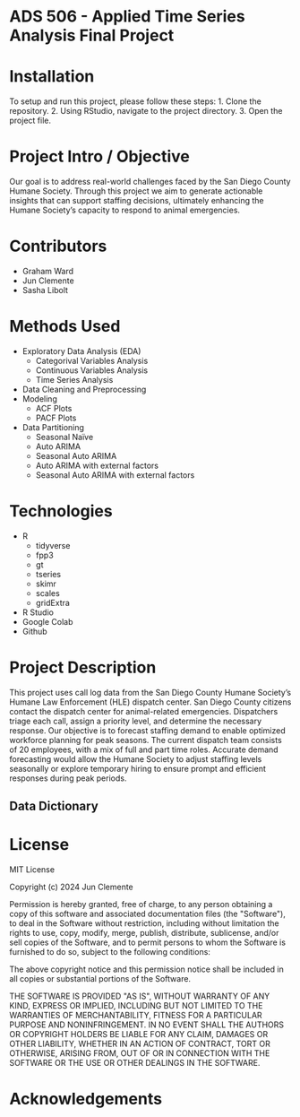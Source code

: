 # ADS 506 - Applied Time Series Analysis Final Project

# Installation

To setup and run this project, please follow these steps: 1. Clone the
repository. 2. Using RStudio, navigate to the project directory. 3. Open
the project file.

# Project Intro / Objective

Our goal is to address real-world challenges faced by the San Diego County 
Humane Society. Through this project we aim to generate actionable insights
that can support staffing decisions, ultimately enhancing the Humane 
Society’s capacity to respond to animal emergencies.

# Contributors

-   Graham Ward
-   Jun Clemente
-   Sasha Libolt

# Methods Used

- Exploratory Data Analysis (EDA)
  - Categorival Variables Analysis
  - Continuous Variables Analysis
  - Time Series Analysis
- Data Cleaning and Preprocessing
- Modeling
  - ACF Plots
  - PACF Plots
- Data Partitioning
  - Seasonal Naïve
  - Auto ARIMA
  - Seasonal Auto ARIMA
  - Auto ARIMA with external factors
  - Seasonal Auto ARIMA with external factors
  
# Technologies

- R
  - tidyverse
  - fpp3
  - gt
  - tseries
  - skimr
  - scales
  - gridExtra
- R Studio
- Google Colab
- Github

# Project Description

This project uses call log data from the San Diego County Humane
Society’s Humane Law Enforcement (HLE) dispatch center. San Diego County
citizens contact the dispatch center for animal-related emergencies.
Dispatchers triage each call, assign a priority level, and determine the
necessary response. Our objective is to forecast staffing demand to
enable optimized workforce planning for peak seasons. The current
dispatch team consists of 20 employees, with a mix of full and part time
roles. Accurate demand forecasting would allow the Humane Society to
adjust staffing levels seasonally or explore temporary hiring to ensure
prompt and efficient responses during peak periods.

## Data Dictionary

<enter data dictionary information> 

# License
  
MIT License

Copyright (c) 2024 Jun Clemente

Permission is hereby granted, free of charge, to any person obtaining a copy 
of this software and associated documentation files (the "Software"), to deal 
in the Software without restriction, including without limitation the rights 
to use, copy, modify, merge, publish, distribute, sublicense, and/or sell 
copies of the Software, and to permit persons to whom the Software is 
furnished to do so, subject to the following conditions:

The above copyright notice and this permission notice shall be included 
in all copies or substantial portions of the Software.

THE SOFTWARE IS PROVIDED "AS IS", WITHOUT WARRANTY OF ANY KIND, EXPRESS OR 
IMPLIED, INCLUDING BUT NOT LIMITED TO THE WARRANTIES OF MERCHANTABILITY, 
FITNESS FOR A PARTICULAR PURPOSE AND NONINFRINGEMENT. IN NO EVENT SHALL 
THE AUTHORS OR COPYRIGHT HOLDERS BE LIABLE FOR ANY CLAIM, DAMAGES OR OTHER 
LIABILITY, WHETHER IN AN ACTION OF CONTRACT, TORT OR OTHERWISE, ARISING FROM, 
OUT OF OR IN CONNECTION WITH THE SOFTWARE OR THE USE OR OTHER DEALINGS IN 
THE SOFTWARE.
  
# Acknowledgements


